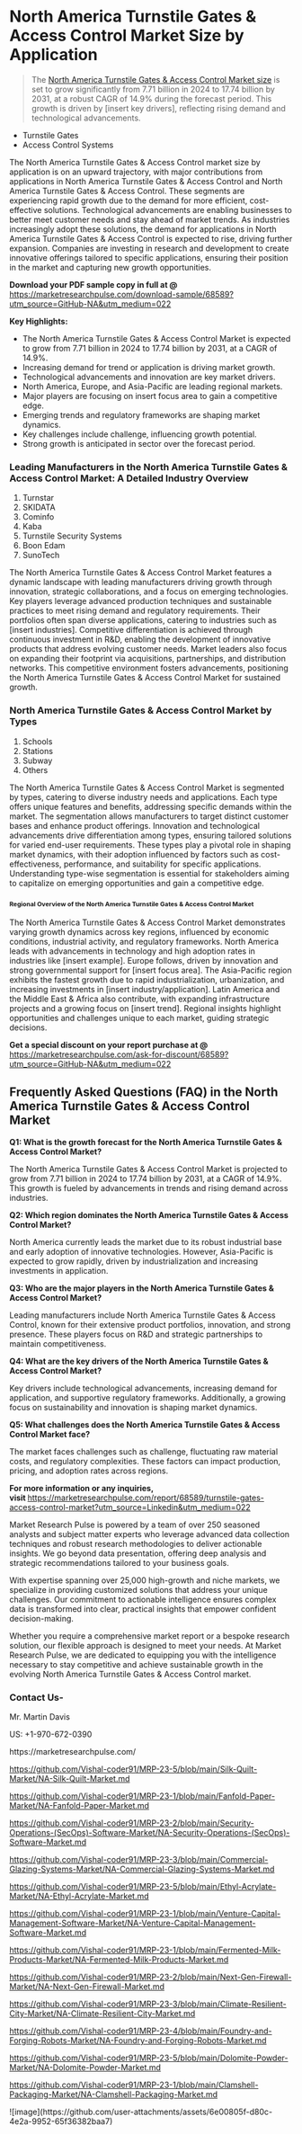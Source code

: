 <h1>North America Turnstile Gates & Access Control Market&nbsp;Size by Application</h1><blockquote><p>The <a href="https://marketresearchpulse.com/download-sample/68589?utm_source=GitHub-NA&amp;utm_medium=022">North America Turnstile Gates & Access Control Market size</a> is set to grow significantly from 7.71 billion in 2024 to 17.74 billion by 2031, at a robust CAGR of 14.9% during the forecast period. This growth is driven by [insert key drivers], reflecting rising demand and technological advancements.</p></blockquote><ul><li>Turnstile Gates <li> Access Control Systems</li></ul><p>The North America Turnstile Gates & Access Control market size by application is on an upward trajectory, with major contributions from applications in North America Turnstile Gates & Access Control and North America Turnstile Gates & Access Control. These segments are experiencing rapid growth due to the demand for more efficient, cost-effective solutions. Technological advancements are enabling businesses to better meet customer needs and stay ahead of market trends. As industries increasingly adopt these solutions, the demand for applications in North America Turnstile Gates & Access Control is expected to rise, driving further expansion. Companies are investing in research and development to create innovative offerings tailored to specific applications, ensuring their position in the market and capturing new growth opportunities.</p><p><strong>Download your PDF sample copy in full at @ </strong><a href="https://marketresearchpulse.com/download-sample/68589?utm_source=GitHub-NA&amp;utm_medium=022">https://marketresearchpulse.com/download-sample/68589?utm_source=GitHub-NA&amp;utm_medium=022</a></p><p><strong>Key Highlights: </strong></p><ul><li>The North America Turnstile Gates & Access Control Market is expected to grow from 7.71 billion in 2024 to 17.74 billion by 2031, at a CAGR of 14.9%.</li><li>Increasing demand for trend or application is driving market growth.</li><li>Technological advancements and innovation are key market drivers.</li><li>North America, Europe, and Asia-Pacific are leading regional markets.</li><li>Major players are focusing on insert focus area to gain a competitive edge.</li><li>Emerging trends and regulatory frameworks are shaping market dynamics.</li><li>Key challenges include challenge, influencing growth potential.</li><li>Strong growth is anticipated in sector over the forecast period.</li></ul><h3>Leading Manufacturers in the North America Turnstile Gates & Access Control Market: A Detailed Industry Overview</h3><ol><li>Turnstar</li><li>SKIDATA</li><li>Cominfo</li><li>Kaba</li><li>Turnstile Security Systems</li><li>Boon Edam</li><li>SunoTech</li></ol><div class="flex max-w-full flex-col flex-grow"><div class="min-h-8 text-message flex w-full flex-col items-end gap-2 whitespace-normal break-words [.text-message+&amp;]:mt-5" dir="auto" data-message-author-role="assistant" data-message-id="fd8432e4-4910-450d-b182-61b7bfb0a01f" data-message-model-slug="gpt-4o"><div class="flex w-full flex-col gap-1 empty:hidden first:pt-[3px]"><div class="markdown prose w-full break-words dark:prose-invert light"><p>The North America Turnstile Gates & Access Control Market features a dynamic landscape with leading manufacturers driving growth through innovation, strategic collaborations, and a focus on emerging technologies. Key players leverage advanced production techniques and sustainable practices to meet rising demand and regulatory requirements. Their portfolios often span diverse applications, catering to industries such as [insert industries]. Competitive differentiation is achieved through continuous investment in R&amp;D, enabling the development of innovative products that address evolving customer needs. Market leaders also focus on expanding their footprint via acquisitions, partnerships, and distribution networks. This competitive environment fosters advancements, positioning the North America Turnstile Gates & Access Control Market for sustained growth.</p></div></div></div></div><h3>North America Turnstile Gates & Access Control Market by Types</h3><ol><li>Schools <li> Stations <li> Subway <li> Others</li></ol><div class="flex max-w-full flex-col flex-grow"><div class="min-h-8 text-message flex w-full flex-col items-end gap-2 whitespace-normal break-words [.text-message+&amp;]:mt-5" dir="auto" data-message-author-role="assistant" data-message-id="084470be-0bb7-4664-bddf-5156b4f41249" data-message-model-slug="gpt-4o-mini"><div class="flex w-full flex-col gap-1 empty:hidden first:pt-[3px]"><div class="markdown prose w-full break-words dark:prose-invert light"><p>The North America Turnstile Gates & Access Control Market is segmented by types, catering to diverse industry needs and applications. Each type offers unique features and benefits, addressing specific demands within the market. The segmentation allows manufacturers to target distinct customer bases and enhance product offerings. Innovation and technological advancements drive differentiation among types, ensuring tailored solutions for varied end-user requirements. These types play a pivotal role in shaping market dynamics, with their adoption influenced by factors such as cost-effectiveness, performance, and suitability for specific applications. Understanding type-wise segmentation is essential for stakeholders aiming to capitalize on emerging opportunities and gain a competitive edge.</p></div></div></div></div><h3><span style="font-size: 11px;">Regional Overview of the North America Turnstile Gates & Access Control Market</span></h3><div class="flex max-w-full flex-col flex-grow"><div class="min-h-8 text-message flex w-full flex-col items-end gap-2 whitespace-normal break-words [.text-message+&amp;]:mt-5" dir="auto" data-message-author-role="assistant" data-message-id="e9038762-ce64-4e30-91c9-9bd413514231" data-message-model-slug="gpt-4o-mini"><div class="flex w-full flex-col gap-1 empty:hidden first:pt-[3px]"><div class="markdown prose w-full break-words dark:prose-invert light"><p>The North America Turnstile Gates & Access Control Market demonstrates varying growth dynamics across key regions, influenced by economic conditions, industrial activity, and regulatory frameworks. North America leads with advancements in technology and high adoption rates in industries like [insert example]. Europe follows, driven by innovation and strong governmental support for [insert focus area]. The Asia-Pacific region exhibits the fastest growth due to rapid industrialization, urbanization, and increasing investments in [insert industry/application]. Latin America and the Middle East &amp; Africa also contribute, with expanding infrastructure projects and a growing focus on [insert trend]. Regional insights highlight opportunities and challenges unique to each market, guiding strategic decisions.</p></div></div></div></div><p><strong>Get a special discount on your report purchase at @ </strong><a href="https://marketresearchpulse.com/ask-for-discount/68589?utm_source=GitHub-NA&amp;utm_medium=022">https://marketresearchpulse.com/ask-for-discount/68589?utm_source=GitHub-NA&amp;utm_medium=022</a></p><h2>Frequently Asked Questions (FAQ) in the North America Turnstile Gates & Access Control Market</h2><p><strong>Q1: What is the growth forecast for the North America Turnstile Gates & Access Control Market?</strong></p><p>The North America Turnstile Gates & Access Control Market is projected to grow from 7.71 billion in 2024 to 17.74 billion by 2031, at a CAGR of 14.9%. This growth is fueled by advancements in trends and rising demand across industries.</p><p><strong>Q2: Which region dominates the North America Turnstile Gates & Access Control Market?</strong></p><p>North America currently leads the market due to its robust industrial base and early adoption of innovative technologies. However, Asia-Pacific is expected to grow rapidly, driven by industrialization and increasing investments in application.</p><p><strong>Q3: Who are the major players in the North America Turnstile Gates & Access Control Market?</strong></p><p>Leading manufacturers include North America Turnstile Gates & Access Control, known for their extensive product portfolios, innovation, and strong presence. These players focus on R&amp;D and strategic partnerships to maintain competitiveness.</p><p><strong>Q4: What are the key drivers of the North America Turnstile Gates & Access Control Market?</strong></p><p>Key drivers include technological advancements, increasing demand for application, and supportive regulatory frameworks. Additionally, a growing focus on sustainability and innovation is shaping market dynamics.</p><p><strong>Q5: What challenges does the North America Turnstile Gates & Access Control Market face?</strong></p><p>The market faces challenges such as challenge, fluctuating raw material costs, and regulatory complexities. These factors can impact production, pricing, and adoption rates across regions.</p><p><strong>For more information or any inquiries, visit&nbsp;</strong><a href="https://marketresearchpulse.com/report/68589/turnstile-gates-access-control-market?utm_source=Linkedin&utm_medium=022">https://marketresearchpulse.com/report/68589/turnstile-gates-access-control-market?utm_source=Linkedin&utm_medium=022</a></p><p>Market Research Pulse is powered by a team of over 250 seasoned analysts and subject matter experts who leverage advanced data collection techniques and robust research methodologies to deliver actionable insights. We go beyond data presentation, offering deep analysis and strategic recommendations tailored to your business goals.</p><p>With expertise spanning over 25,000 high-growth and niche markets, we specialize in providing customized solutions that address your unique challenges. Our commitment to actionable intelligence ensures complex data is transformed into clear, practical insights that empower confident decision-making.</p><p>Whether you require a comprehensive market report or a bespoke research solution, our flexible approach is designed to meet your needs. At Market Research Pulse, we are dedicated to equipping you with the intelligence necessary to stay competitive and achieve sustainable growth in the evolving North America Turnstile Gates & Access Control market.</p><h3><strong>Contact Us-</strong></h3><p>Mr. Martin Davis</p><p>US: +1-970-672-0390</p><p>https://marketresearchpulse.com/</p><p><a href="https://github.com/Vishal-coder91/MRP-23-5/blob/main/Silk-Quilt-Market/NA-Silk-Quilt-Market.md">https://github.com/Vishal-coder91/MRP-23-5/blob/main/Silk-Quilt-Market/NA-Silk-Quilt-Market.md</a></p><p><a href="https://github.com/Vishal-coder91/MRP-23-1/blob/main/Fanfold-Paper-Market/NA-Fanfold-Paper-Market.md">https://github.com/Vishal-coder91/MRP-23-1/blob/main/Fanfold-Paper-Market/NA-Fanfold-Paper-Market.md</a></p><p><a href="https://github.com/Vishal-coder91/MRP-23-2/blob/main/Security-Operations-(SecOps)-Software-Market/NA-Security-Operations-(SecOps)-Software-Market.md">https://github.com/Vishal-coder91/MRP-23-2/blob/main/Security-Operations-(SecOps)-Software-Market/NA-Security-Operations-(SecOps)-Software-Market.md</a></p><p><a href="https://github.com/Vishal-coder91/MRP-23-3/blob/main/Commercial-Glazing-Systems-Market/NA-Commercial-Glazing-Systems-Market.md">https://github.com/Vishal-coder91/MRP-23-3/blob/main/Commercial-Glazing-Systems-Market/NA-Commercial-Glazing-Systems-Market.md</a></p><p><a href="https://github.com/Vishal-coder91/MRP-23-5/blob/main/Ethyl-Acrylate-Market/NA-Ethyl-Acrylate-Market.md">https://github.com/Vishal-coder91/MRP-23-5/blob/main/Ethyl-Acrylate-Market/NA-Ethyl-Acrylate-Market.md</a></p><p><a href="https://github.com/Vishal-coder91/MRP-23-1/blob/main/Venture-Capital-Management-Software-Market/NA-Venture-Capital-Management-Software-Market.md">https://github.com/Vishal-coder91/MRP-23-1/blob/main/Venture-Capital-Management-Software-Market/NA-Venture-Capital-Management-Software-Market.md</a></p><p><a href="https://github.com/Vishal-coder91/MRP-23-1/blob/main/Fermented-Milk-Products-Market/NA-Fermented-Milk-Products-Market.md">https://github.com/Vishal-coder91/MRP-23-1/blob/main/Fermented-Milk-Products-Market/NA-Fermented-Milk-Products-Market.md</a></p><p><a href="https://github.com/Vishal-coder91/MRP-23-2/blob/main/Next-Gen-Firewall-Market/NA-Next-Gen-Firewall-Market.md">https://github.com/Vishal-coder91/MRP-23-2/blob/main/Next-Gen-Firewall-Market/NA-Next-Gen-Firewall-Market.md</a></p><p><a href="https://github.com/Vishal-coder91/MRP-23-3/blob/main/Climate-Resilient-City-Market/NA-Climate-Resilient-City-Market.md">https://github.com/Vishal-coder91/MRP-23-3/blob/main/Climate-Resilient-City-Market/NA-Climate-Resilient-City-Market.md</a></p><p><a href="https://github.com/Vishal-coder91/MRP-23-4/blob/main/Foundry-and-Forging-Robots-Market/NA-Foundry-and-Forging-Robots-Market.md">https://github.com/Vishal-coder91/MRP-23-4/blob/main/Foundry-and-Forging-Robots-Market/NA-Foundry-and-Forging-Robots-Market.md</a></p><p><a href="https://github.com/Vishal-coder91/MRP-23-5/blob/main/Dolomite-Powder-Market/NA-Dolomite-Powder-Market.md">https://github.com/Vishal-coder91/MRP-23-5/blob/main/Dolomite-Powder-Market/NA-Dolomite-Powder-Market.md</a></p><p><a href="https://github.com/Vishal-coder91/MRP-23-1/blob/main/Clamshell-Packaging-Market/NA-Clamshell-Packaging-Market.md">https://github.com/Vishal-coder91/MRP-23-1/blob/main/Clamshell-Packaging-Market/NA-Clamshell-Packaging-Market.md</a></p>
![image](https://github.com/user-attachments/assets/6e00805f-d80c-4e2a-9952-65f36382baa7)
